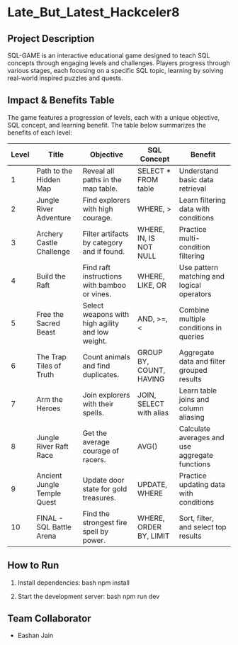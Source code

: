 # Late_But_Latest_Hackceler8
## Project Description
SQL-GAME is an interactive educational game designed to teach SQL concepts through engaging levels and challenges. Players progress through various stages, each focusing on a specific SQL topic, learning by solving real-world inspired puzzles and quests.

## Impact & Benefits Table
The game features a progression of levels, each with a unique objective, SQL concept, and learning benefit. The table below summarizes the benefits of each level:

| Level | Title                        | Objective                                      | SQL Concept                        | Benefit                                         |
|-------|------------------------------|------------------------------------------------|-------------------------------------|-------------------------------------------------|
| 1     | Path to the Hidden Map       | Reveal all paths in the map table.              | SELECT * FROM table                 | Understand basic data retrieval                 |
| 2     | Jungle River Adventure       | Find explorers with high courage.               | WHERE, >                            | Learn filtering data with conditions            |
| 3     | Archery Castle Challenge     | Filter artifacts by category and if found.      | WHERE, IN, IS NOT NULL              | Practice multi-condition filtering              |
| 4     | Build the Raft               | Find raft instructions with bamboo or vines.    | WHERE, LIKE, OR                     | Use pattern matching and logical operators      |
| 5     | Free the Sacred Beast        | Select weapons with high agility and low weight.| AND, >=, <                          | Combine multiple conditions in queries          |
| 6     | The Trap Tiles of Truth      | Count animals and find duplicates.              | GROUP BY, COUNT, HAVING             | Aggregate data and filter grouped results       |
| 7     | Arm the Heroes               | Join explorers with their spells.               | JOIN, SELECT with alias             | Learn table joins and column aliasing           |
| 8     | Jungle River Raft Race       | Get the average courage of racers.              | AVG()                               | Calculate averages and use aggregate functions  |
| 9     | Ancient Jungle Temple Quest  | Update door state for gold treasures.           | UPDATE, WHERE                       | Practice updating data with conditions          |
| 10    | FINAL - SQL Battle Arena     | Find the strongest fire spell by power.         | WHERE, ORDER BY, LIMIT              | Sort, filter, and select top results            |

## How to Run
1. Install dependencies:
   bash
   npm install
   
2. Start the development server:
   bash
   npm run dev
   

## Team Collaborator
- Eashan Jain
